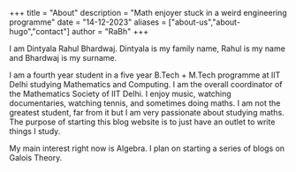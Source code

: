 +++
title = "About"
description = "Math enjoyer stuck in a weird engineering programme"
date = "14-12-2023"
aliases = ["about-us","about-hugo","contact"]
author = "RaBh"
+++

I am Dintyala Rahul Bhardwaj. Dintyala is my family name, Rahul is my name and Bhardwaj is my surname.

I am a fourth year student in a five year B.Tech + M.Tech programme at IIT Delhi studying Mathematics and Computing. I am the overall coordinator of the Mathematics Society of IIT Delhi. I enjoy music, watching documentaries, watching tennis, and sometimes doing maths. I am not the greatest student, far from it but I am very passionate about studying maths. The purpose of starting this blog website is to just have an outlet to write things I study. 

My main interest right now is Algebra. I plan on starting a series of blogs on Galois Theory.

